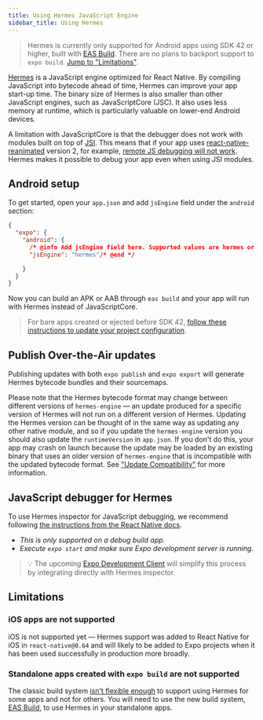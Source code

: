 ```yaml
---
title: Using Hermes JavaScript Engine
sidebar_title: Using Hermes
---
```


> Hermes is currently only supported for Android apps using SDK 42 or higher, built with [EAS Build](https://docs.expo.io/build/introduction/). There are no plans to backport support to `expo build`. [Jump to "Limitations"](#limitations).

[Hermes](https://hermesengine.dev/) is a JavaScript engine optimized for React Native. By compiling JavaScript into bytecode ahead of time, Hermes can improve your app start-up time. The binary size of Hermes is also smaller than other JavaScript engines, such as JavaScriptCore (JSC). It also uses less memory at runtime, which is particularly valuable on lower-end Android devices.

A limitation with JavaScriptCore is that the debugger does not work with modules built on top of [JSI](https://github.com/react-native-community/discussions-and-proposals/issues/91). This means that if your app uses [react-native-reanimated](https://github.com/software-mansion/react-native-reanimated) version 2, for example, [remote JS debugging will not work](https://docs.swmansion.com/react-native-reanimated/docs/#known-problems-and-limitations). Hermes makes it possible to debug your app even when using JSI modules.

## Android setup

To get started, open your `app.json` and add `jsEngine` field under the `android` section:

<!-- prettier-ignore -->
```json
{
  "expo": {
    "android": {
      /* @info Add jsEngine field here. Supported values are hermes or jsc  */
      "jsEngine": "hermes"/* @end */

    }
  }
}
```

Now you can build an APK or AAB through `eas build` and your app will run with Hermes instead of JavaScriptCore.

> For bare apps created or ejected before SDK 42, [follow these instructions to update your project configuration](https://expo.fyi/hermes-android-config).

## Publish Over-the-Air updates

Publishing updates with both `expo publish` and `expo export` will generate Hermes bytecode bundles and their sourcemaps.

Please note that the Hermes bytecode format may change between different versions of `hermes-engine` — an update produced for a specific version of Hermes will not run on a different version of Hermes. Updating the Hermes version can be thought of in the same way as updating any other native module, and so if you update the `hermes-engine` version you should also update the `runtimeVersion` in `app.json`. If you don't do this, your app may crash on launch because the update may be loaded by an existing binary that uses an older version of `hermes-engine` that is incompatible with the updated bytecode format. See ["Update Compatibility"](https://docs.expo.io/bare/updating-your-app/#update-compatibility) for more information.

## JavaScript debugger for Hermes

To use Hermes inspector for JavaScript debugging, we recommend following [the instructions from the React Native docs](https://reactnative.dev/docs/hermes#debugging-js-on-hermes-using-google-chromes-devtools).

- _This is only supported on a debug build app._
- _Execute `expo start` and make sure Expo development server is running._

> 💡 The upcoming [Expo Development Client](https://expo.fyi/dev-client) will simplify this process by integrating directly with Hermes inspector.

## Limitations

### iOS apps are not supported

iOS is not supported yet — Hermes support was added to React Native for iOS in `react-native@0.64` and will likely to be added to Expo projects when it has been used successfully in production more broadly.

### Standalone apps created with `expo build` are not supported

The classic build system [isn't flexible enough](https://blog.expo.io/expo-managed-workflow-in-2021-5b887bbf7dbb) to support using Hermes for some apps and not for others. You will need to use the new build system, [EAS Build](https://docs.expo.io/build/introduction/), to use Hermes in your standalone apps.
